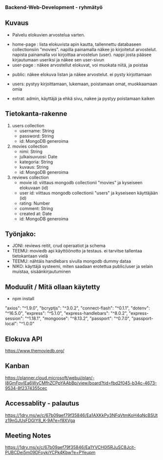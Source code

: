 ### Backend-Web-Development - ryhmätyö

## Kuvaus

- Palvelu elokuvien arvostelua varten.

* home-page : lista elokuvista apin kautta, tallennettu databaseen collectionsiin "movies". napilla painamalla näkee jo kirjoitetut arvostelut. napista painamalla voi kirjoittaa arvostelun (user). nappi josta pääsee kirjautumaan useriksi ja näkee sen user-sivun
* user-page : näkee arvostellut elokuvat, voi muokata niitä, ja poistaa

- public:
  näkee elokuva listan ja näkee arvostelut. ei pysty kirjottamaan

- users:
  pystyy kirjoittamaan, lukemaan, poistamaan omat, muokkaamaan omia

- extrat:
  admin, käyttäjä ja ehkä sivu, nakee ja pystyy poistamaan kaiken

## Tietokanta-rakenne

1. users collection
   - username: String
   - password: String
   - id: MongoDB generoima
2. movies collection
   - nimi: String
   - julkaisuvuosi: Date
   - kategoria: String
   - kuvaus: String
   - id: MongoDB generoima
3. reviews collection
   - movie id: viittaus mongodb collectionii "movies" ja kyseiseen elokuvaan (id)
   - user id: viittaus mongodb collectionii "users" ja kyseiseen käyttäjään (id)
   - rating: Number
   - comment: String
   - created at: Date
   - id: MongoDB generoima

## Työnjako:

- JONI: reviews reitit, crud operaatiot ja schema
- TEEMU: moviedb api käyttöönotto ja testaus. ei tarvitse tallentaa tietokantaan vielä
- TEEMU: nähtäis handlebars sivulla mongodb dummy dataa
- NIKO: käyttäjä systeemi, miten saadaan erotettua public/user ja selain muistaa, sisäänkirjautuminen

## Moduulit / Mitä ollaan käytetty

- npm install

"axios": "^1.9.0",
"bcryptjs": "^3.0.2",
"connect-flash": "^0.1.1",
"dotenv": "^16.5.0",
"express": "^5.1.0",
"express-handlebars": "^8.0.2",
"express-session": "^1.18.1",
"mongoose": "^8.13.2",
"passport": "^0.7.0",
"passport-local": "^1.0.0"

## Elokuva API

https://www.themoviedb.org/

## Kanban

https://planner.cloud.microsoft/webui/plan/-I8GmFpvIEa6WyCMfhZCPpYAAbBp/view/board?tid=fbd2f045-b34c-4673-9534-8f2374355cec

## Accessablity - palautus

https://1drv.ms/w/c/67b09aef79f35846/Ea1AXKkPy3NFqVtmKoH4qNcBSUtz19nGJUsFDGIY8_K-9A?e=f8XVga

## Meeting Notes

https://1drv.ms/x/c/67b09aef79f35846/Ea1YVCH0I5RJuSC8Jcit-PUBCDei5m09DFoykiYCPk4Kbw?e=PYeupm

